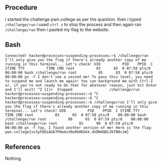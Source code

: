 # 

## Procedure
i started the challenge pwn.college
as per the question.
then i typed `/challenge/run` i used `ctrl z` to stop the process and then again ran ` /challenge/run`
then i pasted my flag to the website.

## Bash
`Connected!
hacker@processes~suspending-processes:~$ /challenge/run
I'll only give you the flag if there's already another copy of me running in
this terminal... Let's check!
UID          PID    PPID  C STIME TTY          TIME CMD
root          83      65  0 07:58 pts/0    00:00:00 bash /challenge/run
root          85      83  0 07:58 pts/0    00:00:00 ps -f
I don't see a second me!
To pass this level, you need to suspend me and launch me again! You can
background me with Ctrl-Z or, if you're not ready to do that for whatever
reason, just hit Enter and I'll exit!
^Z
[1]+  Stopped                 /challenge/run
hacker@processes~suspending-processes:~$ ^C
hacker@processes~suspending-processes:~$ ^C
hacker@processes~suspending-processes:~$ /challenge/run
I'll only give you the flag if there's already another copy of me running in
this terminal... Let's check!
UID          PID    PPID  C STIME TTY          TIME CMD
root          83      65  0 07:58 pts/0    00:00:00 bash /challenge/run
root          90      65  0 07:59 pts/0    00:00:00 bash /challenge/run
root          92      90  0 07:59 pts/0    00:00:00 ps -f
Yay, I found another version of me! Here is the flag:
pwn.college{sx3yFQOiAG67POedv30w9b0Ekkk.dVDN4QDL3kTN0czW}`

## References
Nothing
